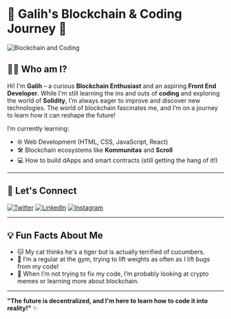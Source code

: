 # 🚀 Galih's Blockchain & Coding Journey 🌟

![Blockchain and Coding](https://example.com/blockchain_coding_banner.jpg)

## 👨‍💻 Who am I?
Hi! I'm **Galih** – a curious **Blockchain Enthusiast** and an aspiring **Front End Developer**. While I'm still learning the ins and outs of **coding** and exploring the world of **Solidity**, I’m always eager to improve and discover new technologies. The world of blockchain fascinates me, and I’m on a journey to learn how it can reshape the future!

I’m currently learning:
- 🌐 Web Development (HTML, CSS, JavaScript, React)
- 🛠️ Blockchain ecosystems like **Kommunitas** and **Scroll**
- 💻 How to build dApps and smart contracts (still getting the hang of it!)

---

## 📱 Let's Connect

[![Twitter](https://img.shields.io/badge/-Twitter-1DA1F2?style=for-the-badge&logo=twitter&logoColor=white)](https://twitter.com/prawiradiawan) [![LinkedIn](https://img.shields.io/badge/-LinkedIn-0A66C2?style=for-the-badge&logo=linkedin&logoColor=white)](https://linkedin.com/in/prawiradiawan) [![Instagram](https://img.shields.io/badge/-Instagram-E4405F?style=for-the-badge&logo=instagram&logoColor=white)](https://instagram.com/prawiradiawan)  

---

## 💡 Fun Facts About Me
- 🐱 My cat thinks he's a tiger but is actually terrified of cucumbers.
- 💪 I’m a regular at the gym, trying to lift weights as often as I lift bugs from my code!
- 💬 When I’m not trying to fix my code, I’m probably looking at crypto memes or learning more about blockchain.

---

**"The future is decentralized, and I'm here to learn how to code it into reality!"** ✨
